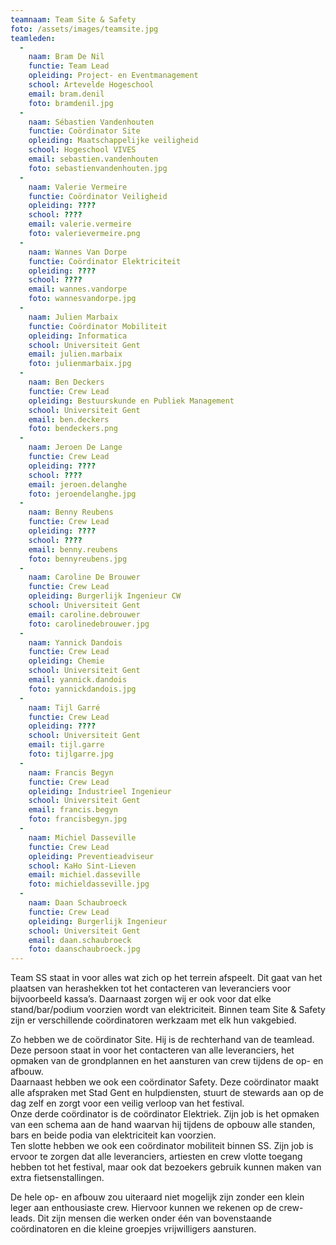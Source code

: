 ```yaml
---
teamnaam: Team Site & Safety
foto: /assets/images/teamsite.jpg
teamleden:
  -
    naam: Bram De Nil
    functie: Team Lead
    opleiding: Project- en Eventmanagement
    school: Artevelde Hogeschool
    email: bram.denil
    foto: bramdenil.jpg
  -
    naam: Sébastien Vandenhouten
    functie: Coördinator Site
    opleiding: Maatschappelijke veiligheid
    school: Hogeschool VIVES
    email: sebastien.vandenhouten
    foto: sebastienvandenhouten.jpg
  -
    naam: Valerie Vermeire
    functie: Coördinator Veiligheid
    opleiding: ????
    school: ????
    email: valerie.vermeire
    foto: valerievermeire.png
  -
    naam: Wannes Van Dorpe
    functie: Coördinator Elektriciteit
    opleiding: ????
    school: ????
    email: wannes.vandorpe
    foto: wannesvandorpe.jpg
  -
    naam: Julien Marbaix
    functie: Coördinator Mobiliteit
    opleiding: Informatica
    school: Universiteit Gent
    email: julien.marbaix
    foto: julienmarbaix.jpg
  -
    naam: Ben Deckers
    functie: Crew Lead
    opleiding: Bestuurskunde en Publiek Management
    school: Universiteit Gent
    email: ben.deckers
    foto: bendeckers.png
  -
    naam: Jeroen De Lange
    functie: Crew Lead
    opleiding: ????
    school: ????
    email: jeroen.delanghe
    foto: jeroendelanghe.jpg
  -
    naam: Benny Reubens
    functie: Crew Lead
    opleiding: ????
    school: ????
    email: benny.reubens
    foto: bennyreubens.jpg
  -
    naam: Caroline De Brouwer
    functie: Crew Lead
    opleiding: Burgerlijk Ingenieur CW
    school: Universiteit Gent
    email: caroline.debrouwer
    foto: carolinedebrouwer.jpg
  -
    naam: Yannick Dandois
    functie: Crew Lead
    opleiding: Chemie
    school: Universiteit Gent
    email: yannick.dandois
    foto: yannickdandois.jpg
  -
    naam: Tijl Garré
    functie: Crew Lead
    opleiding: ????
    school: Universiteit Gent
    email: tijl.garre
    foto: tijlgarre.jpg
  -
    naam: Francis Begyn
    functie: Crew Lead
    opleiding: Industrieel Ingenieur
    school: Universiteit Gent
    email: francis.begyn
    foto: francisbegyn.jpg
  -
    naam: Michiel Dasseville
    functie: Crew Lead
    opleiding: Preventieadviseur
    school: KaHo Sint-Lieven
    email: michiel.dasseville
    foto: michieldasseville.jpg
  -
    naam: Daan Schaubroeck
    functie: Crew Lead
    opleiding: Burgerlijk Ingenieur
    school: Universiteit Gent
    email: daan.schaubroeck
    foto: daanschaubroeck.jpg
---
```


Team SS staat in voor alles wat zich op het terrein afspeelt. Dit gaat van het plaatsen van herashekken tot het contacteren van leveranciers voor bijvoorbeeld kassa’s. Daarnaast zorgen wij er ook voor dat elke stand/bar/podium voorzien wordt van elektriciteit. Binnen team Site & Safety zijn er verschillende coördinatoren werkzaam met elk hun vakgebied.


Zo hebben we de coördinator Site. Hij is de rechterhand van de teamlead. Deze persoon staat in voor het contacteren van alle leveranciers, het opmaken van de grondplannen en het aansturen van crew tijdens de op- en afbouw.<br>
Daarnaast hebben we ook een coördinator Safety. Deze coördinator maakt alle afspraken met Stad Gent en hulpdiensten, stuurt de stewards aan op de dag zelf en zorgt voor een veilig verloop van het festival.<br>
Onze derde coördinator is de coördinator Elektriek. Zijn job is het opmaken van een schema aan de hand waarvan hij tijdens de opbouw alle standen, bars en beide podia van elektriciteit kan voorzien.<br>
Ten slotte hebben we ook een coördinator mobiliteit binnen SS. Zijn job is ervoor te zorgen dat alle leveranciers, artiesten en crew vlotte toegang hebben tot het festival, maar ook dat bezoekers gebruik kunnen maken van extra fietsenstallingen.


De hele op- en afbouw zou uiteraard niet mogelijk zijn zonder een klein leger aan enthousiaste crew. Hiervoor kunnen we rekenen op de crew-leads. Dit zijn mensen die werken onder één van bovenstaande coördinatoren en die kleine groepjes vrijwilligers aansturen.
